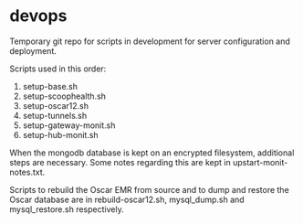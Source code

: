 devops
======

Temporary git repo for scripts in development for server configuration
and deployment.

Scripts used in this order:
  1. setup-base.sh
  2. setup-scoophealth.sh
  3. setup-oscar12.sh
  4. setup-tunnels.sh
  5. setup-gateway-monit.sh
  6. setup-hub-monit.sh

When the mongodb database is kept on an encrypted filesystem, additional
steps are necessary.  Some notes regarding this are kept in
upstart-monit-notes.txt.

Scripts to rebuild the Oscar EMR from source and to dump and restore
the Oscar database are in rebuild-oscar12.sh, mysql_dump.sh and
mysql_restore.sh respectively.
